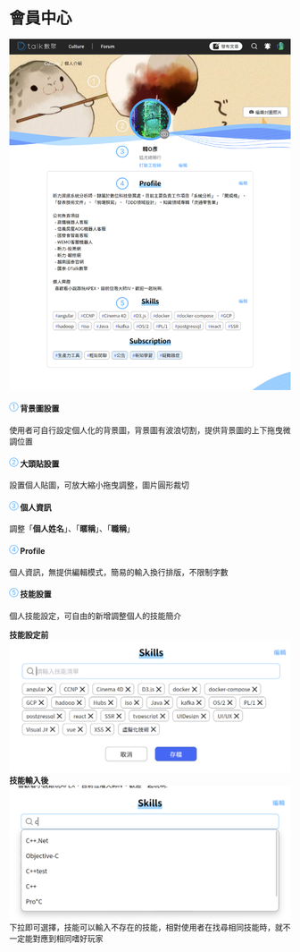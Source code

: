 # 會員中心

![個人資訊](../../.gitbook/assets/個人資訊.png)

#### ​​![編號 3](../../.gitbook/assets/1.png) 背景圖設置 <a href="#bei-jing-tu-she-zhi" id="bei-jing-tu-she-zhi"></a>

使用者可自行設定個人化的背景圖，背景圖有波浪切割，提供背景圖的上下拖曳微調位置

#### ​​![編號 2](../../.gitbook/assets/2.png) 大頭貼設置 <a href="#da-tou-tie-she-zhi" id="da-tou-tie-she-zhi"></a>

設置個人貼圖，可放大縮小拖曳調整，圖片圓形裁切

#### ​​![編號 3](../../.gitbook/assets/3.png) 個人資訊

調整「**個人姓名**」、「**暱稱**」、「**職稱**」

#### ​​![編號 4](../../.gitbook/assets/4.png) Profile <a href="#profile" id="profile"></a>

個人資訊，無提供編輯模式，簡易的輸入換行排版，不限制字數

#### ![編號 5](../../.gitbook/assets/5.png) 技能設置

個人技能設定，可自由的新增調整個人的技能簡介

**技能設定前**
![](../../.gitbook/assets/技能輸入前.png)
**技能輸入後**
![](../../.gitbook/assets/技能輸入後.png)
下拉即可選擇，技能可以輸入不存在的技能，相對使用者在找尋相同技能時，就不一定能對應到相同嗜好玩家

